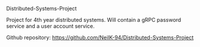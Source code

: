 Distributed-Systems-Project

Project for 4th year distributed systems. Will contain a gRPC password service and a user account service.

Github repository: https://github.com/NeilK-94/Distributed-Systems-Project